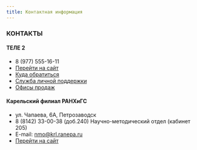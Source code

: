 ```yaml
---
title: Контактная информация
---
```

### **КОНТАКТЫ**

#### ТЕЛЕ 2
- 8 (977) 555-16-11
- [Перейти на сайт](https://karelia.tele2.ru/)
- [Куда обратиться](https://karelia.tele2.ru/help/category/contacts)
- [Служба личной поддержки](https://karelia.tele2.ru/help/article/help-service-611)
- [Офисы продаж](https://karelia.tele2.ru/offices)

#### Карельский филиал РАНХиГС
- ул. Чапаева, 6А, Петрозаводск
-  8 (8142) 33-00-38 (доб.240) Научно-методический отдел (кабинет 205)
-  E-mail: nmo@krl.ranepa.ru
- [Перейти на сайт](https://krl.ranepa.ru/)